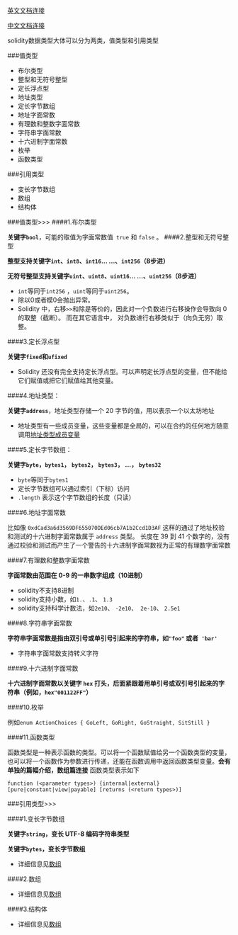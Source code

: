 [英文文档连接](https://solidity.readthedocs.io/en/latest/types.html)

[中文文档连接](https://solidity-cn.readthedocs.io/zh/develop/types.html#types)

solidity数据类型大体可以分为两类，值类型和引用类型

###值类型

- 布尔类型
- 整型和无符号整型
- 定长浮点型
- 地址类型
- 定长字节数组
- 地址字面常数
- 有理数和整数字面常数
- 字符串字面常数
- 十六进制字面常数
- 枚举
- 函数类型

###引用类型

- 变长字节数组
- 数组
- 结构体

###值类型>>>
####1.布尔类型

 **关键字`bool`**，可能的取值为字面常数值` true` 和 `false` 。
####2.整型和无符号整型

**整型支持关键字`int`、`int8`、`int16`... ...、`int256`（8步进）**

**无符号整型支持关键字`uint`、`uint8`、`uint16`... ...、`uint256`（8步进）**

- `int`等同于`int256` ，`uint`等同于`uint256`。
- 除以0或者模0会抛出异常。
-  Solidity 中，右移`>>`和除是等价的，因此对一个负数进行右移操作会导致向 0 的取整（截断）。 而在其它语言中， 对负数进行右移类似于（向负无穷）取整。

####3.定长浮点型

**关键字`fixed`和`ufixed`**

- Solidity 还没有完全支持定长浮点型。可以声明定长浮点型的变量，但不能给它们赋值或把它们赋值给其他变量。

####4.地址类型：

**关键字`address`**，地址类型存储一个 20 字节的值，用以表示一个以太坊地址
- 地址类型有一些成员变量，这些变量都是全局的，可以在合约的任何地方随意调用[地址类型成员变量](https://solidity-cn.readthedocs.io/zh/develop/units-and-global-variables.html#address-related)

####5.定长字节数组：

**关键字`byte`，`bytes1`， `bytes2`， `bytes3`， ...， `bytes32`**

- `byte`等同于`bytes1`
- 定长字节数组可以通过索引（下标）访问
- `.length` 表示这个字节数组的长度（只读）

####6.地址字面常数

比如像 `0xdCad3a6d3569DF655070DEd06cb7A1b2Ccd1D3AF` 这样的通过了地址校验和测试的十六进制字面常数属于 `address` 类型。 长度在 39 到 41 个数字的，没有通过校验和测试而产生了一个警告的十六进制字面常数视为正常的有理数字面常数

####7.有理数和整数字面常数

**字面常数由范围在 0-9 的一串数字组成（10进制）**

- solidity不支持8进制
- solidity支持小数，如`1.`、`.1`、 `1.3`
- solidity支持科学计数法，如`2e10`、 `-2e10`、` 2e-10`、 `2.5e1`

####8.字符串字面常数

**字符串字面常数是指由双引号或单引号引起来的字符串，如`"foo"` 或者` 'bar'`**

- 字符串字面常数支持转义字符

####9.十六进制字面常数

**十六进制字面常数以关键字 `hex` 打头，后面紧跟着用单引号或双引号引起来的字符串（例如，`hex"001122FF"`）**

####10.枚举

例如`enum ActionChoices { GoLeft, GoRight, GoStraight, SitStill }`

####11.函数类型

函数类型是一种表示函数的类型。可以将一个函数赋值给另一个函数类型的变量，也可以将一个函数作为参数进行传递，还能在函数调用中返回函数类型变量。**会有单独的篇幅介绍，数组篇连接**
函数类型表示如下

```
function (<parameter types>) {internal|external} [pure|constant|view|payable] [returns (<return types>)]

```
###引用类型>>>

####1.变长字节数组

**关键字`string`，变长 UTF-8 编码字符串类型**

**关键字`bytes`，变长字节数组**

- 详细信息见[数组](http://39.104.113.229:3000/artical/5b9b745c30948c08fc485166)

####2.数组
- 详细信息见[数组](http://39.104.113.229:3000/artical/5b9b745c30948c08fc485166)

####3.结构体

- 详细信息见[数组](http://39.104.113.229:3000/artical/5b9b745c30948c08fc485166)